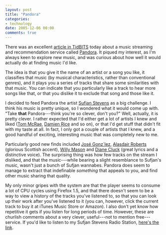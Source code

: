 ```yaml
---
layout: post
title: "Pandora"
categories:
- technology
date: 2005-12-06 00:00
comments: true
---
```


<p>There was an excellent <a href="http://www.tidbits.com/tb-issues/TidBITS-807.html#lnk5">article in TidBITS</a> today about a music streaming and recommendation service called <a href="http://www.pandora.com/">Pandora</a>. It piqued my interest, as I'm always keen to explore new music, and was curious about how well it would actually do at finding music I'd like.</p>

<p>The idea is that you give it the name of an artist or a song you like, it classifies that music (by musical characteristics, rather than conventional genres), and it plays you a series of tracks that share some similarities with that music. You can indicate that you particularly like a track to hear more songs like that, or that you dislike it to exclude that song and those like it.</p>


<p>I decided to feed Pandora the artist <a href="http://www.sufjan.com/">Sufjan Stevens</a> as a big challenge. I think his music is pretty unique, so I wondered what it would come up with. "Take <strong>that</strong> Pandora---think you're so clever, don't you?" Well, actually, it is pretty clever. I rather expected that I'd either get a lot of artists I knew and liked (<a href="http://www.tommcrae.com/">Tom McRae</a>, <a href="http://www.damienrice.com/">Damien Rice</a> and so on), or that I'd get stuff that didn't fit with my taste at all. In fact, I only got a couple of artists that I knew, and a good handful of exciting, interesting music that was completely new to me.</p>

<p>Particularly good new finds included <a href="http://www.jose-gonzalez.com/">Jos&eacute; Gonz&acute;lez</a>, <a href="http://www.alasdairroberts.com/">Alasdair Roberts</a> (glorious Scottish accent), <a href="http://www.willymason.co.uk/">Willy Mason</a> and <a href="http://www.unicornsounds.com/diane.htm">Diane Cluck</a> (great lyrics and a distinctive voice). The surprising thing was how few tracks on the stream I disliked, and that the music---while bearing a slight resemblance to Sufjan's music, wasn't just a bunch of Sufjan wannabes. Pandora does seem to manage to extract that indefinable <em>something</em> that appeals to you, and find other music sharing that quality.</p>

<p>My only minor gripes with the system are that the player seems to consume a lot of CPU cycles using Firefox 1.5, and that there doesn't seem to be a way to view a history of the tracks you've listened to, so that you can look up their work after you've listened to it (you can, however, click the current track to buy it at iTunes Music Store or Amazon). I also don't yet know how repetitive it gets if you listen for long periods of time. However, these are churlish comments about a very clever, useful---not to mention free---service. If you'd like to listen to my Sufjan Stevens Radio Station, <a href="http://www.pandora.com/?sc=sh3767810">here's the link</a>.</p>

